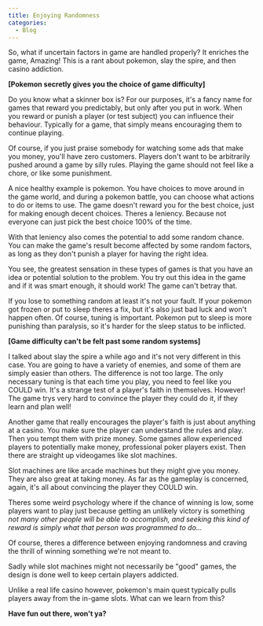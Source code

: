 ```yaml
--- 
title: Enjoying Randomness
categories:
  - Blog
---
```


So, what if uncertain factors in game are handled properly? It enriches the game, Amazing! This is a rant about pokemon, slay the spire, and then casino addiction.

<b>[Pokemon secretly gives you the choice of game difficulty]</b>

Do you know what a skinner box is? For our purposes, it's a fancy name for games that reward you predictably, but only after you put in work.
When you reward or punish a player (or test subject) you can influence their behaviour. Typically for a game, that simply means encouraging them to continue playing.

Of course, if you just praise somebody for watching some ads that make you money, you'll have zero customers.
Players don't want to be arbitrarily pushed around a game by silly rules. Playing the game should not feel like a chore, or like some punishment.

A nice healthy example is pokemon. You have choices to move around in the game world, and during a pokemon battle, you can choose what actions to do or items to use.
The game doesn't reward you for the best choice, just for making enough decent choices. Theres a leniency. Because not everyone can just pick the best choice 100% of the time.

With that leniency also comes the potential to add some random chance. You can make the game's result become affected by some random factors, as long as they don't punish a player for having the right idea.

You see, the greatest sensation in these types of games is that you have an idea or potential solution to the problem. You try out this idea in the game and if it was smart enough, it should work! The game can't betray that.

If you lose to something random at least it's not your fault. If your pokemon got frozen or put to sleep theres a fix, but it's also just bad luck and won't happen often.
Of course, tuning is important. Pokemon put to sleep is more punishing than paralysis, so it's harder for the sleep status to be inflicted.

<b>[Game difficulty can't be felt past some random systems]</b>

I talked about slay the spire a while ago and it's not very different in this case. You are going to have a variety of enemies, and some of them are simply easier than others.
The difference is not too large. The only necessary tuning is that each time you play, you need to feel like you COULD win.
It's a strange test of a player's faith in themselves. However! The game trys very hard to convince the player they could do it, if they learn and plan well!

Another game that really encourages the player's faith is just about anything at a casino. You make sure the player can understand the rules and play. Then you tempt them with prize money.
Some games allow experienced players to potentially make money, professional poker players exist. Then there are straight up videogames like slot machines. 

Slot machines are like arcade machines but they might give you money. They are also great at taking money. As far as the gameplay is concerned, again, it's all about convincing the player they COULD win.

Theres some weird psychology where if the chance of winning is low, some players want to play just because getting an unlikely victory is something <i>not many other people will be able to accomplish, and seeking this kind of reward is simply what that person was programmed to do...</i>

Of course, theres a difference between enjoying randomness and craving the thrill of winning something we're not meant to.

Sadly while slot machines might not necessarily be "good" games, the design is done well to keep certain players addicted. 

Unlike a real life casino however, pokemon's main quest typically pulls players away from the in-game slots. What can we learn from this?

<b>Have fun out there, won't ya?</b>